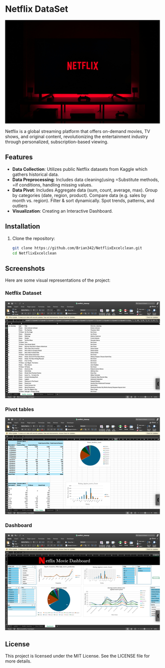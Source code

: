 # Netflix DataSet
![Screenshot 1](NetflixCompany.jpg)


Netflix is a global streaming platform that offers on-demand movies, TV shows, and original content, revolutionizing the entertainment industry through personalized, subscription-based viewing.

## Features
- **Data Collection**: Utilizes public Netflix datasets from Kaggle which gathers historical data.
- **Data Preprocessing**: Includes data cleaning(using =Substitute methods, =if conditions, handling missing values.
- **Data Pivot**: Includes Aggregate data (sum, count, average, max). Group by categories (date, region, product). Compare data (e.g. sales by month vs. region). Filter & sort dynamically. Spot trends, patterns, and outliers
- **Visualization**: Creating an Interactive Dashboard.

## Installation
1. Clone the repository:
   ```bash
   git clone https://github.com/Brian342/NetflixExcelclean.git
   cd NetflixExcelclean
   ```

## Screenshots
Here are some visual representations of the project:

### Netflix Dataset 
![Screenshot 1](NetflixCleaning.png)

### Pivot tables 
![Screenshot 2](NetflixPivotTable.png)

### Dashboard
![Screenshot 3](NetflixDashboard.png)

## License
This project is licensed under the MIT License. See the LICENSE file for more details.
